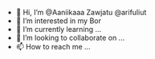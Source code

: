 - 👋 Hi, I’m @Aaniikaaa Zawjatu @arifuliut
- 👀 I’m interested in my Bor
- 🌱 I’m currently learning ...
- 💞️ I’m looking to collaborate on ...
- 📫 How to reach me ...

<!---
Aaniikaaa/Aaniikaaa is a ✨ special ✨ repository because its `README.md` (this file) appears on your GitHub profile.
You can click the Preview link to take a look at your changes.
--->
